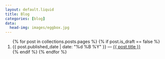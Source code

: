 ```yaml
---
layout: default.liquid
title: Blog
categories: [blog]
data:
  head-img: images/eggbox.jpg
---
```


<ol>
{% for post in collections.posts.pages %}
{% if post.is_draft == false %}
<li>
{{ post.published_date | date: "%d %B %Y" }} — <a href="{{ post.permalink }}">{{ post.title }}</a>
</li>
{% endif %}
{% endfor %}
</ol>
